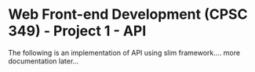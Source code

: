 # Web Front-end Development (CPSC 349) - Project 1 - API

The following is an implementation of API using slim framework.... more documentation later...
